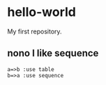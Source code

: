 # hello-world
My first repository.
## nono I like sequence

```sequence
a=>b :use table
b=>a :use sequence


```
